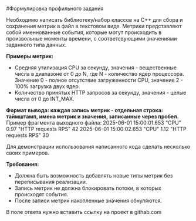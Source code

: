 #Формулировка профильного задания

Необходимо написать библиотеку/набор классов на C++ для сбора и сохранения метрик в файл в текстовом виде.
Метрики представляют собой именнованные события, которые могут происходить в произвольные моменты времени, с соответсвующими значениями заданного типа данных.

**Примеры метрик:**
 - Средняя утилизация CPU за секунду, значения - вещественные числа в диапазоне от 0 до N, где N - количество ядер процессора. Значение 0 - полное отсутствие загруженности CPU, значение 2 - 100% загрузка двух ядер.
 - Количество принятых HTTP запросов за секунду, значения - целые числа от 0 до INT_MAX.

**Формат вывода: каждая запись метрик - отдельная строка: таймштамп, имена метрик и значения, записанные через пробел.**
Пример фрагмента выходного файла:
2025-06-01 15:00:01.653 "CPU" 0.97 "HTTP requests RPS" 42
2025-06-01 15:00:02.653 "CPU" 1.12 "HTTP requests RPS" 30

Для демонстрации использования написанного кода сделать несколько своих примеров.

**Требования:**
 - Должна быть возможность добавлять новые типы метрик без переписывания реализации.
 - Запись метрик не должна блокировать потоки, в которых происходят события.
 - После записи метрик накопленные значения обнуляются.

В поле ответа нужно вставить ссылку на проект в githab.com
